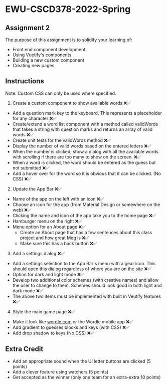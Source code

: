 # EWU-CSCD378-2022-Spring

## Assignment 2

The purpose of this assignment is to solidify your learning of:
- Front end component development
- Using Vuetify's components
- Building a new custom component
- Creating new pages

## Instructions
Note: Custom CSS can only be used where specified.

1. Create a custom component to show available words ❌✅
- Add a question mark key to the keyboard. This represents a placeholder for any character ❌✅
- Create/extend a word list component with a method called validWords that takes a string with question marks and returns an array of valid words ❌✅
- Create unit tests for the validWords method ❌✅
- Display the number of valid words based on the entered letters ❌✅
- When the number is clicked, show a dialog with all the available words with scrolling if there are too many to show on the screen. ❌✅
- When a word is clicked, the word should be entered as the guess but not submitted ❌✅
- Add a hover over for the word so it is obvious that it can be clicked. (No CSS) ❌✅

2. Update the App Bar ❌✅
- Name of the app on the left with an icon ❌✅
- Choose an icon for the app (from Material Design or somewhere on the web) ❌✅
- Clicking the name and icon of the app take you to the home page ❌✅
- Hamburger menu on the right ❌✅
- Menu option for an About page ❌✅
  - Create an About page that has a few sentences about this class project and how great Meg is ❌✅
  - Make sure this has a back button ❌✅

3. Add a settings dialog ❌✅
- Add a settings selection to the App Bar's menu with a gear icon. This should open this dialog regardless of where you are on the site ❌✅
- Option for dark and light mode ❌✅
- Develop two additional color schemes (with creative names) and allow the user to change to them. Schemes should look good in both light and dark mode ❌✅
- The above two items must be implemented with built in Veutify features ❌✅

4. Style the main game page ❌✅
- Make it look like [wordle.com](https://www.nytimes.com/games/wordle/index.html) or the Wordle mobile app ❌✅
- Add gradient to guesses blocks and keys (with CSS) ❌✅
- Add drop shadow to keys (No CSS) ❌✅

## Extra Credit

- Add an appropriate sound when the UI letter buttons are clicked (5 points)
- Add a clever feature using watchers (5 points)
- Get accepted as the winner (only one team for an extra-extra 10 points)
